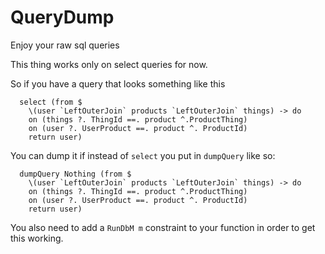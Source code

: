 # QueryDump
Enjoy your raw sql queries

This thing works only on select queries for now.

So if you have a query that looks something like this

```
  select (from $
    \(user `LeftOuterJoin` products `LeftOuterJoin` things) -> do
    on (things ?. ThingId ==. product ^.ProductThing)
    on (user ?. UserProduct ==. product ^. ProductId)
    return user)

```

You can dump it if instead of `select` you put in `dumpQuery` like so:

```
  dumpQuery Nothing (from $
    \(user `LeftOuterJoin` products `LeftOuterJoin` things) -> do
    on (things ?. ThingId ==. product ^.ProductThing)
    on (user ?. UserProduct ==. product ^. ProductId)
    return user)

```
You also need to add a `RunDbM m` constraint to your function in order to get this working.
